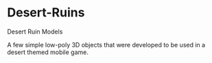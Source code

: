 # Desert-Ruins
Desert Ruin Models

A few simple low-poly 3D objects that were developed to be used in a desert themed mobile game.
